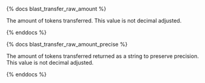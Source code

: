 {% docs blast_transfer_raw_amount %}

The amount of tokens transferred. This value is not decimal adjusted. 

{% enddocs %}

{% docs blast_transfer_raw_amount_precise %}

The amount of tokens transferred returned as a string to preserve precision. This value is not decimal adjusted.

{% enddocs %}